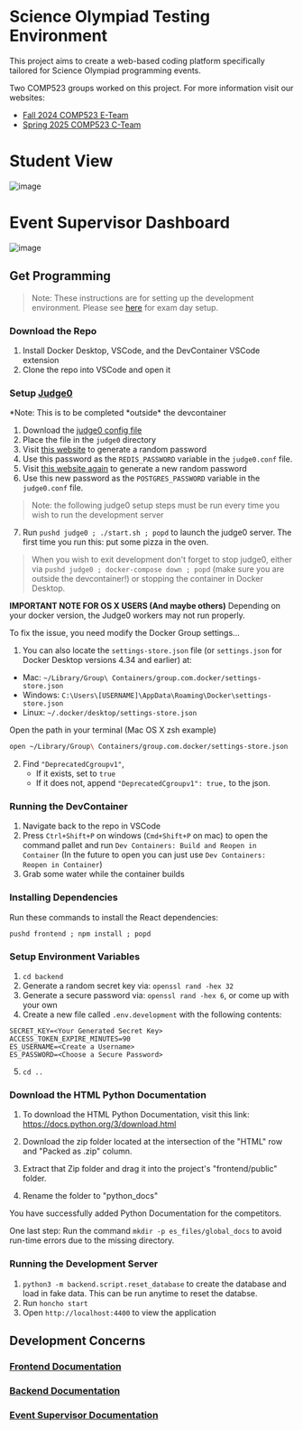 # Science Olympiad Testing Environment

This project aims to create a web-based coding platform specifically tailored for Science Olympiad programming events.

Two COMP523 groups worked on this project. For more information visit our websites:

- [Fall 2024 COMP523 E-Team](https://tarheels.live/eteam/)
- [Spring 2025 COMP523 C-Team](https://tarheels.live/comp523teamc2025/)

# Student View
![image](https://github.com/user-attachments/assets/23a8f1ba-5fee-4390-ac1d-15c9bc2dcc1a)
# Event Supervisor Dashboard
![image](https://github.com/user-attachments/assets/cb48a527-7851-4dd2-a905-adbd11ba74a9)

## Get Programming

> Note: These instructions are for setting up the development environment. Please see [here](/docs/deploy.md) for exam day setup.

### Download the Repo

1. Install Docker Desktop, VSCode, and the DevContainer VSCode extension
2. Clone the repo into VSCode and open it

### Setup [Judge0](https://github.com/judge0/judge0)

*Note: This is to be completed *outside\* the devcontainer

1. Download the [judge0 config file](https://github.com/judge0/judge0/blob/ffd7a48cc6da86d6ac155ef10dbd67d02736070b/judge0.conf)
2. Place the file in the `judge0` directory
3. Visit [this website](https://www.random.org/passwords/?num=1&len=32&format=plain&rnd=new) to generate a random password
4. Use this password as the `REDIS_PASSWORD` variable in the `judge0.conf` file.
5. Visit [this website again](https://www.random.org/passwords/?num=1&len=32&format=plain&rnd=new) to generate a new random password
6. Use this new password as the `POSTGRES_PASSWORD` variable in the `judge0.conf` file.

> Note: the following judge0 setup steps must be run every time you wish to run the development server

7. Run `pushd judge0 ; ./start.sh ; popd` to launch the judge0 server. The first time you run this: put some pizza in the oven.

> When you wish to exit development don't forget to stop judge0, either via `pushd judge0 ; docker-compose down ; popd` (make sure you are outside the devcontainer!) or stopping the container in Docker Desktop.

**IMPORTANT NOTE FOR OS X USERS (And maybe others)**
Depending on your docker version, the Judge0 workers may not run properly.

To fix the issue, you need modify the Docker Group settings...

1. You can also locate the `settings-store.json` file (or `settings.json` for Docker Desktop versions 4.34 and earlier) at:

- Mac: `~/Library/Group\ Containers/group.com.docker/settings-store.json`
- Windows: `C:\Users\[USERNAME]\AppData\Roaming\Docker\settings-store.json`
- Linux: `~/.docker/desktop/settings-store.json`

Open the path in your terminal (Mac OS X zsh example)

```zsh
open ~/Library/Group\ Containers/group.com.docker/settings-store.json
```

2. Find `"DeprecatedCgroupv1"`,
   - If it exists, set to `true`
   - If it does not, append `"DeprecatedCgroupv1": true,` to the json.

### Running the DevContainer

1. Navigate back to the repo in VSCode
2. Press `Ctrl+Shift+P` on windows (`Cmd+Shift+P` on mac) to open the command pallet and run `Dev Containers: Build and Reopen in Container` (In the future to open you can just use `Dev Containers: Reopen in Container`)
3. Grab some water while the container builds

### Installing Dependencies

Run these commands to install the React dependencies:

`pushd frontend ; npm install ; popd`

### Setup Environment Variables

1. `cd backend`
2. Generate a random secret key via: `openssl rand -hex 32`
3. Generate a secure password via: `openssl rand -hex 6`, or come up with your own
4. Create a new file called `.env.development` with the following contents:

```
SECRET_KEY=<Your Generated Secret Key>
ACCESS_TOKEN_EXPIRE_MINUTES=90
ES_USERNAME=<Create a Username>
ES_PASSWORD=<Choose a Secure Password>
```

5. `cd ..`

### Download the HTML Python Documentation

1. To download the HTML Python Documentation, visit this link:
   https://docs.python.org/3/download.html

2. Download the zip folder located at the intersection of the
   "HTML" row and "Packed as .zip" column.

3. Extract that Zip folder and drag it into the project's "frontend/public" folder.

4. Rename the folder to "python_docs"

You have successfully added Python Documentation for the competitors.

One last step: Run the command `mkdir -p es_files/global_docs` to avoid run-time errors due to the missing directory.

### Running the Development Server

1. `python3 -m backend.script.reset_database` to create the database and load in fake data. This can be run anytime to reset the databse.
2. Run `honcho start`
3. Open `http://localhost:4400` to view the application

## Development Concerns

### [Frontend Documentation](/docs/frontend.md)

### [Backend Documentation](/docs/backend.md)

### [Event Supervisor Documentation](/docs/event_supervisor.md)
